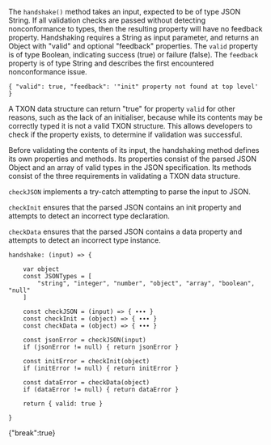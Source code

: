 The `handshake()` method takes an input, expected to be of type JSON String. If all validation checks are passed without detecting nonconformance to types, then the resulting property will have no feedback property. Handshaking requires a String as input parameter, and returns an Object with "valid" and optional "feedback" properties. The `valid` property is of type Boolean, indicating success (true) or failure (false). The `feedback` property is of type String and describes the first encountered nonconformance issue. 

```
{ "valid": true, "feedback": '"init" property not found at top level' }
```

A TXON data structure can return "true" for property `valid` for other reasons, such as the lack of an initialiser, because while its contents may be correctly typed it is not a valid TXON structure. This allows developers to check if the property exists, to determine if validation was successful.

Before validating the contents of its input, the handshaking method defines its own properties and methods. Its properties consist of the parsed JSON Object and an array of valid types in the JSON specification. Its methods consist of the three requirements in validating a TXON data structure.

`checkJSON` implements a try-catch attempting to parse the input to JSON.

`checkInit` ensures that the parsed JSON contains an init property and attempts to detect an incorrect type declaration.

`checkData` ensures that the parsed JSON contains a data property and attempts to detect an incorrect type instance.

```
handshake: (input) => {

    var object
    const JSONTypes = [
        "string", "integer", "number", "object", "array", "boolean", "null" 
    ]

    const checkJSON = (input) => { ∙∙∙ }
    const checkInit = (object) => { ∙∙∙ }
    const checkData = (object) => { ∙∙∙ }

    const jsonError = checkJSON(input)
    if (jsonError != null) { return jsonError }

    const initError = checkInit(object)
    if (initError != null) { return initError }

    const dataError = checkData(object)
    if (dataError != null) { return dataError }

    return { valid: true }

}
```

{"break":true}